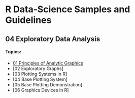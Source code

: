 # R Data-Science Samples and Guidelines
## 04 Exploratory Data Analysis
#### Topics:

- [01 Principles of Analytic Graphics](01-principles-of-analytic-graphics)
- [02 Exploratory Graphs]
- [03 Plotting Systems in R]
- [04 Base Plotting System]
- [05 Base Plotting Demonstration]
- [06 Graphics Devices in R]
